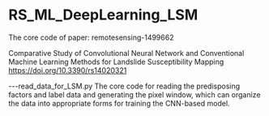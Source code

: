 # RS_ML_DeepLearning_LSM
The core code of paper: remotesensing-1499662

Comparative Study of Convolutional Neural Network and Conventional Machine Learning Methods for Landslide Susceptibility Mapping
https://doi.org/10.3390/rs14020321

---read_data_for_LSM.py
 The core code for reading the predisposing factors and label data and generating the pixel window, which can organize the data into appropriate forms for training the CNN-based model.
